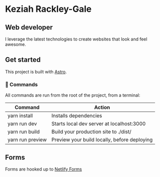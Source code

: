 # Keziah Rackley-Gale

## Web developer

I leverage the latest technologies to create websites that look and feel awesome.

## Get started

This project is built with [Astro](https://astro.build).

### 🧞 Commands

All commands are run from the root of the project, from a terminal:

| Command          | Action                                       |
| ---------------- | -------------------------------------------- |
| yarn install     | Installs dependencies                        |
| yarn run dev     | Starts local dev server at localhost:3000    |
| yarn run build   | Build your production site to ./dist/        |
| yarn run preview | Preview your build locally, before deploying |

## Forms

Forms are hooked up to [Netlify Forms](https://docs.netlify.com/forms/setup/)
